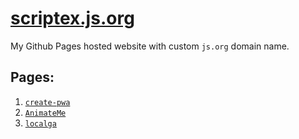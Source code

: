 # [scriptex.js.org](https://scriptex.js.org)

My Github Pages hosted website with custom `js.org` domain name.

## Pages:

1. [`create-pwa`](https://scriptex.js.org/create-pwa)
2. [`AnimateMe`](https://scriptex.js.org/AnimateMe)
3. [`localga`](https://scriptex.js.org/localga)
